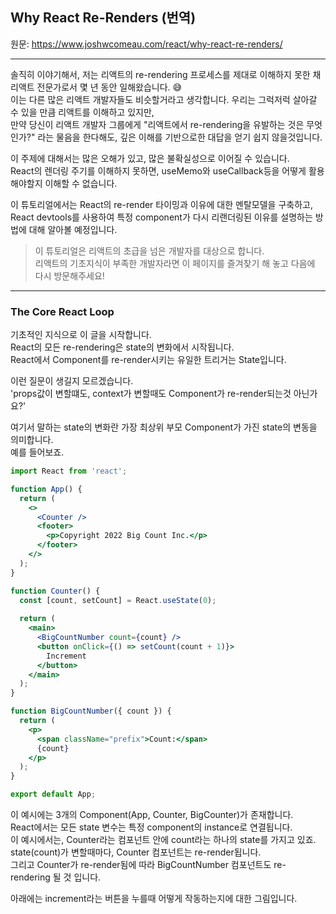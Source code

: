 ## Why React Re-Renders (번역)

원문: https://www.joshwcomeau.com/react/why-react-re-renders/

---

솔직히 이야기해서, 저는 리액트의 re-rendering 프로세스를 제대로 이해하지 못한 채
리액트 전문가로서 몇 년 동안 일해왔습니다. 😅     
이는 다른 많은 리액트 개발자들도 비슷할거라고 생각합니다. 우리는 그럭저럭 살아갈 수 있을 만큼 리액트를 이해하고 있지만,   
만약 당신이 리액트 개발자 그룹에게 "리액트에서 re-rendering을 유발하는 것은 무엇인가?" 라는 물음을 한다해도, 
깊은 이해를 기반으로한 대답을 얻기 쉽지 않을것입니다.   

이 주제에 대해서는 많은 오해가 있고, 많은 불확실성으로 이어질 수 있습니다.   
React의 렌더링 주기를 이해하지 못하면, useMemo와 useCallback등을 어떻게 활용해야할지 이해할 수 없습니다.     
    
이 튜토리얼에서는 React의 re-render 타이밍과 이유에 대한 멘탈모델을 구축하고,   
React devtools를 사용하여 특정 component가 다시 리랜더링된 이유를 설명하는 방법에 대해 알아볼 예정입니다.    

> 이 튜토리얼은 리액트의 초급을 넘은 개발자를 대상으로 합니다.      
> 리액트의 기초지식이 부족한 개발자라면 이 페이지를 즐겨찾기 해 놓고 다음에 다시 방문해주세요!

---   

### The Core React Loop
    
기초적인 지식으로 이 글을 시작합니다.    
React의 모든 re-rendering은 state의 변화에서 시작됩니다.   
React에서 Component를 re-render시키는 유일한 트리거는 State입니다.     

이런 질문이 생길지 모르겠습니다.    
'props값이 변할떄도, context가 변할때도 Component가 re-render되는것 아닌가요?'        

여기서 말하는 state의 변화란 가장 최상위 부모 Component가 가진 state의 변동을 의미합니다.   
예를 들어보죠.   



```jsx
import React from 'react';

function App() {
  return (
    <>
      <Counter />
      <footer>
        <p>Copyright 2022 Big Count Inc.</p>
      </footer>
    </>
  );
}

function Counter() {
  const [count, setCount] = React.useState(0);
  
  return (
    <main>
      <BigCountNumber count={count} />
      <button onClick={() => setCount(count + 1)}>
        Increment
      </button>
    </main>
  );
}

function BigCountNumber({ count }) {
  return (
    <p>
      <span className="prefix">Count:</span>
      {count}
    </p>
  );
}

export default App;
```

이 예시에는 3개의 Component(App, Counter, BigCounter)가 존재합니다.       
React에서는 모든 state 변수는 특정 component의 instance로 연결됩니다.       
이 예시에서는, Counter라는 컴포넌트 안에 count라는 하나의 state를 가지고 있죠.      
state(count)가 변할때마다, Counter 컴포넌트는 re-render됩니다.     
그리고 Counter가 re-render됨에 따라 BigCountNumber 컴포넌트도 re-rendering 될 것 입니다.     

아래에는 increment라는 버튼을 누를때 어떻게 작동하는지에 대한 그림입니다.    

